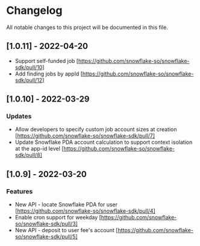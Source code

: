 # Changelog

All notable changes to this project will be documented in this file.

## [1.0.11] - 2022-04-20
* Support self-funded job [https://github.com/snowflake-so/snowflake-sdk/pull/10]
* Add finding jobs by appId [https://github.com/snowflake-so/snowflake-sdk/pull/12]
 

## [1.0.10] - 2022-03-29


### Updates

* Allow developers to specify custom job account sizes at creation [https://github.com/snowflake-so/snowflake-sdk/pull/7]
* Update Snowflake PDA account calculation to support context isolation at the app-id level [https://github.com/snowflake-so/snowflake-sdk/pull/8]

## [1.0.9] - 2022-03-20

### Features

* New API - locate Snowflake PDA for user [https://github.com/snowflake-so/snowflake-sdk/pull/4]
* Enable cron support for weekday [https://github.com/snowflake-so/snowflake-sdk/pull/3]
* New API - deposit to user fee's account [https://github.com/snowflake-so/snowflake-sdk/pull/5] 
